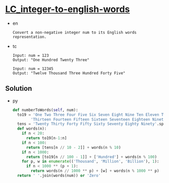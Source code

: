 # [LC_integer-to-english-words](https://leetcode.com/problems/integer-to-english-words)

* en

  ```en
  Convert a non-negative integer num to its English words representation.
  ```

* tc

  ```tc
  Input: num = 123
  Output: "One Hundred Twenty Three"

  Input: num = 12345
  Output: "Twelve Thousand Three Hundred Forty Five"
  ```

## Solution

* py

  ```py
  def numberToWords(self, num):
    to19 = 'One Two Three Four Five Six Seven Eight Nine Ten Eleven Twelve ' \
          'Thirteen Fourteen Fifteen Sixteen Seventeen Eighteen Nineteen'.split()
    tens = 'Twenty Thirty Forty Fifty Sixty Seventy Eighty Ninety'.split()
    def words(n):
      if n < 20:
        return to19[n-1:n]
      if n < 100:
        return [tens[n // 10 - 2]] + words(n % 10)
      if n < 1000:
        return [to19[n // 100 - 1]] + ['Hundred'] + words(n % 100)
      for p, w in enumerate(('Thousand', 'Million', 'Billion'), 1):
        if n < 1000 ** (p + 1):
          return words(n // 1000 ** p) + [w] + words(n % 1000 ** p)
    return ' '.join(words(num)) or 'Zero'
  ```
